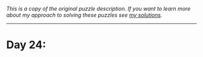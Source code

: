 *This is a copy of the original puzzle description. If you want to learn more about my approach to solving these puzzles see [my solutions](solutions.md).*

---
# Day 24: 
